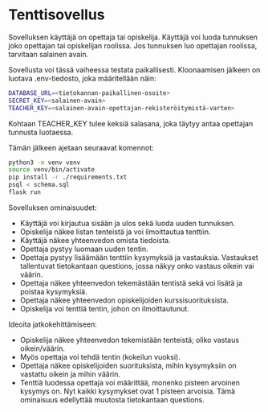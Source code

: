 <h1>Tenttisovellus</h1>

Sovelluksen käyttäjä on opettaja tai opiskelija. Käyttäjä voi luoda tunnuksen
joko opettajan tai opiskelijan roolissa. Jos tunnuksen luo opettajan roolissa,
tarvitaan salainen avain.

Sovellusta voi tässä vaiheessa testata paikallisesti. Kloonaamisen jälkeen on luotava
.env-tiedosto, joka määritellään näin:

```bash
DATABASE_URL=<tietokannan-paikallinen-osoite>
SECRET_KEY=<salainen-avain>
TEACHER_KEY=<salainen-avain-opettajan-rekisteröitymistä-varten>
```
Kohtaan TEACHER_KEY tulee keksiä salasana, joka täytyy antaa opettajan tunnusta luotaessa.

Tämän jälkeen ajetaan seuraavat komennot:

```bash
python3 -m venv venv
source venv/bin/activate
pip install -r ./requirements.txt
psql < schema.sql
flask run
```

Sovelluksen ominaisuudet:

<ul>
  <li>Käyttäjä voi kirjautua sisään ja ulos sekä luoda uuden tunnuksen.</li>
  <li>Opiskelija näkee listan tenteistä ja voi ilmoittautua tenttiin.</li>
  <li>Käyttäjä näkee yhteenvedon omista tiedoista.</li>
  <li>Opettaja pystyy luomaan uuden tentin.</li>
  <li>Opettaja pystyy lisäämään tenttiin kysymyksiä ja vastauksia. Vastaukset
      tallentuvat tietokantaan questions, jossa näkyy onko vastaus oikein vai väärin.</li>
  <li>Opettaja näkee yhteenvedon tekemästään tentistä sekä voi lisätä ja poistaa kysymyksiä.</li>
  <li>Opettaja näkee yhteenvedon opiskelijoiden kurssisuorituksista.</li>
  <li>Opiskelija voi tenttiä tentin, johon on ilmoittautunut.</li>
</ul>

Ideoita jatkokehittämiseen:

<ul>
  <li>Opiskelija näkee yhteenvedon tekemistään tenteistä; oliko vastaus oikein/väärin.</li>
  <li>Myös opettaja voi tehdä tentin (kokeilun vuoksi).</li>
  <li>Opettaja näkee opiskelijoiden suorituksista, mihin kysymyksiin on vastattu oikein ja mihin väärin.</li>
  <li>Tenttiä luodessa opettaja voi määrittää, monenko pisteen arvoinen kysymys on. Nyt kaikki kysymykset ovat 1 pisteen arvoisia.
  Tämä ominaisuus edellyttää muutosta tietokantaan questions.</li>
